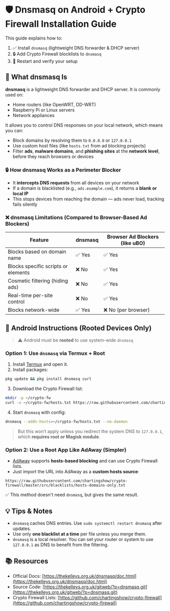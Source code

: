 # 🛡️ Dnsmasq on Android + Crypto Firewall Installation Guide

This guide explains how to:

1. ✅ Install `dnsmasq` (lightweight DNS forwarder & DHCP server)
2. 🔒 Add Crypto Firewall blocklists to `dnsmasq`
3. 🚀 Restart and verify your setup

## 🧱 What dnsmasq Is

**dnsmasq** is a lightweight DNS forwarder and DHCP server. It is commonly used on:

* Home routers (like OpenWRT, DD-WRT)
* Raspberry Pi or Linux servers
* Network appliances

It allows you to control DNS responses on your local network, which means you can:

* Block domains by resolving them to `0.0.0.0` or `127.0.0.1`
* Use custom host files (like `hosts.txt` from ad blocking projects)
* Filter **ads**, **malware domains**, and **phishing sites** at the **network level**, before they reach browsers or devices

### 🔒 How dnsmasq Works as a Perimeter Blocker

* It **intercepts DNS requests** from all devices on your network
* If a domain is blacklisted (e.g., `ads.example.com`), it returns a **blank or local IP**
* This stops devices from reaching the domain — ads never load, tracking fails silently

### ❌ dnsmasq Limitations (Compared to Browser-Based Ad Blockers)

| Feature                             | dnsmasq | Browser Ad Blockers (like uBO) |
| ----------------------------------- | ------- | ------------------------------ |
| Blocks based on domain name         | ✅ Yes   | ✅ Yes                          |
| Blocks specific scripts or elements | ❌ No    | ✅ Yes                          |
| Cosmetic filtering (hiding ads)     | ❌ No    | ✅ Yes                          |
| Real-time per-site control          | ❌ No    | ✅ Yes                          |
| Blocks network-wide                 | ✅ Yes   | ❌ No (per browser)             |

## 🤖 Android Instructions (Rooted Devices Only)

> ⚠️ Android must be **rooted** to use system-wide `dnsmasq`

### Option 1: Use `dnsmasq` via Termux + Root

1. Install [Termux](https://f-droid.org/packages/com.termux/) and open it.
2. Install packages:

```bash
pkg update && pkg install dnsmasq curl
```

3. Download the Crypto Firewall list:

```bash
mkdir -p ~/crypto-fw
curl -o ~/crypto-fw/hosts.txt https://raw.githubusercontent.com/chartingshow/crypto-firewall/master/src/blacklists/hosts-domains-only.txt
```

4. Start `dnsmasq` with config:

```bash
dnsmasq --addn-hosts=~/crypto-fw/hosts.txt --no-daemon
```

> But this won’t apply unless you redirect the system DNS to `127.0.0.1`, which **requires root or Magisk module**.

### Option 2: Use a Root App Like **AdAway** (Simpler)

* [AdAway](https://adaway.org/) supports **hosts-based blocking** and can use Crypto Firewall lists.
* Just import the URL into AdAway as a **custom hosts source**:

```text
https://raw.githubusercontent.com/chartingshow/crypto-firewall/master/src/blacklists/hosts-domains-only.txt
```

✅ This method doesn't need `dnsmasq`, but gives the same result.

## 💡 Tips & Notes

* `dnsmasq` caches DNS entries. Use `sudo systemctl restart dnsmasq` after updates.
* Use only **one blacklist at a time** per file unless you merge them.
* `dnsmasq` is a local resolver. You can set your router or system to use `127.0.0.1` as DNS to benefit from the filtering.

## 📚 Resources

* Official Docs: [https://thekelleys.org.uk/dnsmasq/doc.html](https://thekelleys.org.uk/dnsmasq/doc.html)
* Source Code: [https://thekelleys.org.uk/gitweb/?p=dnsmasq.git](https://thekelleys.org.uk/gitweb/?p=dnsmasq.git)
* Crypto Firewall Lists: [https://github.com/chartingshow/crypto-firewall](https://github.com/chartingshow/crypto-firewall)
